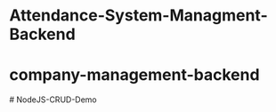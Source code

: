 # Attendance-System-Managment-Backend
# company-management-backend
#   N o d e J S - C R U D - D e m o  
 